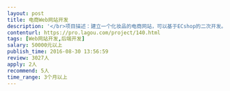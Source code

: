 ```yaml
---                
layout: post       
title: 电商Web网站开发           
description: '</br>项目描述：建立一个化妆品的电商网站，可以基于ECshop的二次开发。</br></br>主要功能点：</br></br>产品展示，页面展示，产品售卖</br></br>人员要求：</br></br>有电商平台开发经验</br>'     
contenturl: https://pro.lagou.com/project/140.html      
tags: [Web网站开发,后端开发]            
salary: 50000元以上          
publish_time: 2016-08-30 13:56:59         
review: 3027人                   
apply: 2人                   
recommend: 5人                   
time_range: 3个月以上              
---                 
```

